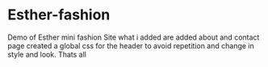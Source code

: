 # Esther-fashion
Demo of Esther mini fashion Site
what i added are 
added about and contact page
created a global css for the header to avoid repetition and change in style and look.
Thats all
